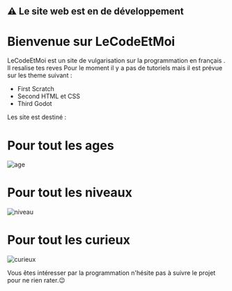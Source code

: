 ##   ⚠️ Le site web est en de développement 

# Bienvenue sur LeCodeEtMoi

LeCodeEtMoi est un site de vulgarisation sur la programmation en français .
Il resalise tes reves 
Pour le moment il y a pas de tutoriels mais il est prévue sur les theme suivant :
- First Scratch
- Second HTML et CSS
- Third Godot

Les site est destiné :

# Pour tout les ages 
![age](/my-site-web/content/"Father'sDay-rafiki.svg)

# Pour tout les niveaux
![niveau](/my-site-web/content/Pitchmeeting-rafiki.svg)

# Pour tout les curieux
![curieux](/my-site-web/content/Curious-pana.svg)


Vous êtes intéresser par la programmation n'hésite pas à suivre le projet pour ne rien rater.😉




